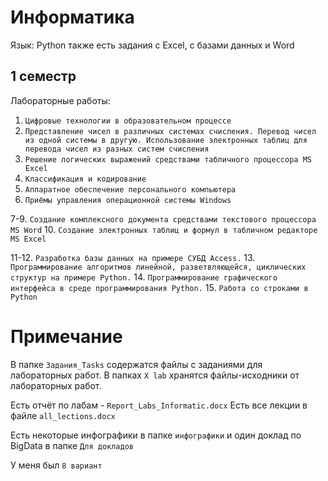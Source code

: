 
# Информатика

Язык: Python
также есть задания с Excel, с базами данных и Word



## 1 семестр

Лабораторные работы:
1. `Цифровые технологии в образовательном процессе`
2. `Представление чисел в различных системах счисления. Перевод чисел из одной системы в другую. Использование электронных таблиц для перевода чисел из разных систем счисления`
3. `Решение логических выражений средствами табличного процессора MS Excel`
4. `Классификация и кодирование`
5. `Аппаратное обеспечение персонального компьютера`
6. `Приёмы управления операционной системы Windows`

7-9. `Создание комплексного документа средствами текстового процессора MS Word`
10. `Создание электронных таблиц и формул в табличном редакторе MS Excel`

11-12. `Разработка базы данных на примере СУБД Access.`
13. `Программирование алгоритмов линейной, разветвляющейся, циклических структур на примере Python.`
14. `Программирование графического интерфейса в среде программирования Python.`
15. `Работа со строками в Python`

# Примечание

В папке `Задания_Tasks` содержатся файлы с заданиями для лабораторных работ.
В папках `X lab` хранятся файлы-исходники от лабораторных работ.

Есть отчёт по лабам - `Report_Labs_Informatic.docx`
Есть все лекции в файле `all_lections.docx`

Есть некоторые инфографики в папке `инфографики` и один доклад по BigData в папке `Для докладов`

У меня был `8 вариант`


